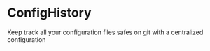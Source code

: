 ConfigHistory
=============

Keep track all your configuration files safes on git with a centralized configuration